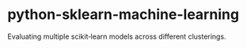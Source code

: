 # python-sklearn-machine-learning
Evaluating multiple scikit‑learn models across different clusterings.
